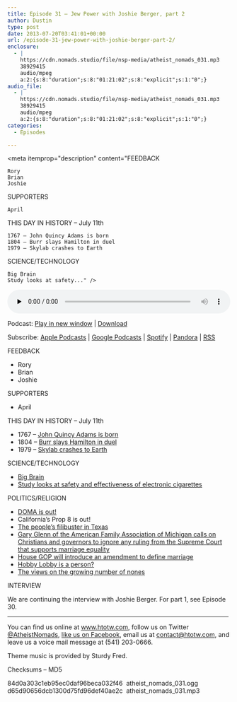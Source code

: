 ```yaml
---
title: Episode 31 – Jew Power with Joshie Berger, part 2
author: Dustin
type: post
date: 2013-07-20T03:41:01+00:00
url: /episode-31-jew-power-with-joshie-berger-part-2/
enclosure:
  - |
    https://cdn.nomads.studio/file/nsp-media/atheist_nomads_031.mp3
    38929415
    audio/mpeg
    a:2:{s:8:"duration";s:8:"01:21:02";s:8:"explicit";s:1:"0";}
audio_file:
  - |
    https://cdn.nomads.studio/file/nsp-media/atheist_nomads_031.mp3
    38929415
    audio/mpeg
    a:2:{s:8:"duration";s:8:"01:21:02";s:8:"explicit";s:1:"0";}
categories:
  - Episodes

---
```

<div itemscope itemtype="http://schema.org/AudioObject">
  <meta itemprop="name" content="Episode 31 – Jew Power with Joshie Berger, part 2" />
  
  <meta itemprop="uploadDate" content="2013-07-19T21:41:01-06:00" />
  
  <meta itemprop="encodingFormat" content="audio/mpeg" />
  
  <meta itemprop="duration" content="PT1H21M02S" />
  
  <meta itemprop="description" content="FEEDBACK

 	Rory
 	Brian
 	Joshie

SUPPORTERS

 	April

THIS DAY IN HISTORY – July 11th

 	1767 – John Quincy Adams is born
 	1804 – Burr slays Hamilton in duel
 	1979 – Skylab crashes to Earth

SCIENCE/TECHNOLOGY

 	Big Brain
 	Study looks at safety..." />
  
  <meta itemprop="contentUrl" content="https://dts.podtrac.com/redirect.mp3/cdn.nomads.studio/file/nsp-media/atheist_nomads_031.mp3" />
  
  <meta itemprop="contentSize" content="37.1" />
  </p> 
  
  <div class="powerpress_player" id="powerpress_player_8286">
    <audio class="wp-audio-shortcode" id="audio-5207-30" preload="none" style="width: 100%;" controls="controls"><source type="audio/mpeg" src="https://dts.podtrac.com/redirect.mp3/cdn.nomads.studio/file/nsp-media/atheist_nomads_031.mp3?_=30" /><a href="https://dts.podtrac.com/redirect.mp3/cdn.nomads.studio/file/nsp-media/atheist_nomads_031.mp3">https://dts.podtrac.com/redirect.mp3/cdn.nomads.studio/file/nsp-media/atheist_nomads_031.mp3</a></audio>
  </div>
</div>

<p class="powerpress_links powerpress_links_mp3">
  Podcast: <a href="https://dts.podtrac.com/redirect.mp3/cdn.nomads.studio/file/nsp-media/atheist_nomads_031.mp3" class="powerpress_link_pinw" target="_blank" title="Play in new window" onclick="return powerpress_pinw('https://htotw.com/?powerpress_pinw=5207-podcast');" rel="nofollow">Play in new window</a> | <a href="https://dts.podtrac.com/redirect.mp3/cdn.nomads.studio/file/nsp-media/atheist_nomads_031.mp3" class="powerpress_link_d" title="Download" rel="nofollow" download="atheist_nomads_031.mp3">Download</a>
</p>

<p class="powerpress_links powerpress_subscribe_links">
  Subscribe: <a href="https://podcasts.apple.com/us/podcast/humanists-take-on-the-world/id530050098?mt=2&ls=1" class="powerpress_link_subscribe powerpress_link_subscribe_itunes" target="_blank" title="Subscribe on Apple Podcasts" rel="nofollow">Apple Podcasts</a> | <a href="https://www.google.com/podcasts?feed=aHR0cDovL2F0aGVpc3Rub21hZHMubGlic3luLmNvbS9yc3M%3D" class="powerpress_link_subscribe powerpress_link_subscribe_googleplay" target="_blank" title="Subscribe on Google Podcasts" rel="nofollow">Google Podcasts</a> | <a href="https://open.spotify.com/show/3LzK2xZGike6Tc1GEMtMbr?si=LieN9SNuTpq96smuaUsH8A" class="powerpress_link_subscribe powerpress_link_subscribe_spotify" target="_blank" title="Subscribe on Spotify" rel="nofollow">Spotify</a> | <a href="https://www.pandora.com/podcast/atheist-nomads/PC:10122?corr=62071012&part=ug" class="powerpress_link_subscribe powerpress_link_subscribe_pandora" target="_blank" title="Subscribe on Pandora" rel="nofollow">Pandora</a> | <a href="https://htotw.com/feed/podcast/" class="powerpress_link_subscribe powerpress_link_subscribe_rss" target="_blank" title="Subscribe via RSS" rel="nofollow">RSS</a>
</p>

FEEDBACK

  * Rory
  * Brian
  * Joshie

SUPPORTERS

  * April

THIS DAY IN HISTORY – July 11th

  * 1767 – <a href="https://www.history.com/this-day-in-history/john-quincy-adams-is-born" rel="noopener">John Quincy Adams is born</a>
  * 1804 – <a href="https://www.history.com/this-day-in-history/burr-slays-hamilton-in-duel" rel="noopener">Burr slays Hamilton in duel</a>
  * 1979 – <a href="https://www.history.com/this-day-in-history/iskylabi-crashes-to-earth" rel="noopener">Skylab crashes to Earth</a>

SCIENCE/TECHNOLOGY

  * <a href="http://www.huffingtonpost.com/2013/06/21/3d-brain-map-new-bigbrain-atlas_n_3474808.html" rel="noopener">Big Brain</a>
  * <a href="http://www.plosone.org/article/info%3Adoi%2F10.1371%2Fjournal.pone.0066317" rel="noopener">Study looks at safety and effectiveness of electronic cigarettes</a>

POLITICS/RELIGION

  * <a href="http://nbcpolitics.nbcnews.com/_news/2013/06/26/19151971-supreme-court-strikes-down-defense-of-marriage-act?lite" rel="noopener">DOMA is out!</a>
  * California’s Prop 8 is out!
  * <a href="https://www.boston.com/lifestyle/health/2013/06/25/texas-abortion-bill-falls-after-challenge/GZK8e9NBkpOaBdPdjGAd8I/story.html" rel="noopener">The people’s filibuster in Texas</a>
  * <a href="http://www.rightwingwatch.org/content/citing-mlk-gary-glenn-calls-christians-and-governors-ignore-any-pro-marriage-equality-ruling" rel="noopener">Gary Glenn of the American Family Association of Michigan calls on Christians and governors to ignore any ruling from the Supreme Court that supports marriage equality</a>
  * <a href="http://tv.msnbc.com/2013/06/27/house-republican-to-introduce-constitutional-amendment-defining-marriage/" rel="noopener">House GOP will introduce an amendment to define marriage</a>
  * <a href="http://rhrealitycheck.org/article/2013/06/27/court-rules-hobby-lobby-can-be-considered-a-religious-person/" rel="noopener">Hobby Lobby is a person?</a>
  * <a href="http://www.pewforum.org/growth-of-the-nonreligious-many-say-trend-is-bad-for-american-society.aspx" rel="noopener">The views on the growing number of nones</a>

INTERVIEW

We are continuing the interview with Joshie Berger. For part 1, see Episode 30.

<hr width="500" />

You can find us online at <a href="https://www.htotw.com/" target="_blank" rel="noopener">www.htotw.com</a>, follow us on Twitter <a href="https://twitter.com/AtheistNomads" rel="noopener">@AtheistNomads</a>, <a href="https://htotw.com/facebook" target="_blank" rel="noopener">like us on Facebook</a>, email us at <contact@htotw.com>, and leave us a voice mail message at (541) 203-0666.

Theme music is provided by Sturdy Fred.

Checksums – MD5

84d0a303c1eb95ec0daf96beca032f46  atheist\_nomads\_031.ogg  
d65d90656dcb1300d75fd96def40ae2c  atheist\_nomads\_031.mp3